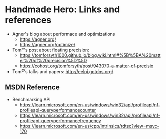 # Handmade Hero: Links and references

* Agner's blog about performace and optimizations
    - <https://agner.org/>
    - <https://agner.org/optimize/>
* TomF's post about floating precision:
    - <https://tomforsyth1000.github.io/blog.wiki.html#%5B%5BA%20matter%20of%20precision%5D%5D>
    - <https://cohost.org/tomforsyth/post/943070-a-matter-of-precisio>
* TomF's talks and papers: <http://eelpi.gotdns.org/>


## MSDN Reference

* Benchmarking API
    - <https://learn.microsoft.com/en-us/windows/win32/api/profileapi/nf-profileapi-queryperformancecounter>
    - <https://learn.microsoft.com/en-us/windows/win32/api/profileapi/nf-profileapi-queryperformancefrequency>
    - <https://learn.microsoft.com/en-us/cpp/intrinsics/rdtsc?view=msvc-170>
